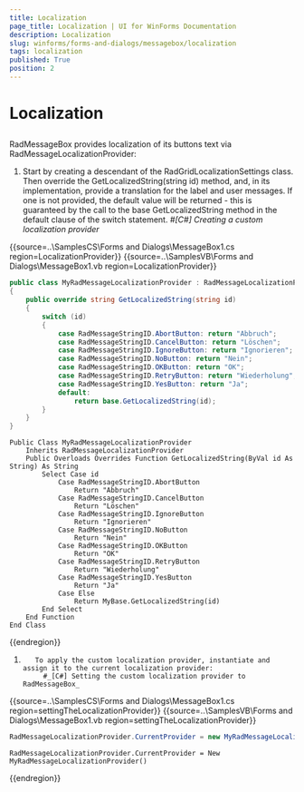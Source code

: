 ```yaml
---
title: Localization
page_title: Localization | UI for WinForms Documentation
description: Localization
slug: winforms/forms-and-dialogs/messagebox/localization
tags: localization
published: True
position: 2
---
```


# Localization



## 

RadMessageBox provides localization of its buttons text via
RadMessageLocalizationProvider:

1. Start by creating a descendant of the RadGridLocalizationSettings
				    class. Then override the GetLocalizedString(string id) method, and, in its
				    implementation, provide a translation for the label and user messages. If
				    one is not provided, the default value will be returned - this is
				    guaranteed by the call to the base GetLocalizedString method in the default
				    clause of the switch statement. 
          	#_[C#] Creating a custom localization provider_

	



{{source=..\SamplesCS\Forms and Dialogs\MessageBox1.cs region=LocalizationProvider}} 
{{source=..\SamplesVB\Forms and Dialogs\MessageBox1.vb region=LocalizationProvider}} 

````C#
public class MyRadMessageLocalizationProvider : RadMessageLocalizationProvider
{
    public override string GetLocalizedString(string id)
    {
        switch (id)
        {
            case RadMessageStringID.AbortButton: return "Abbruch";
            case RadMessageStringID.CancelButton: return "Löschen";
            case RadMessageStringID.IgnoreButton: return "Ignorieren";
            case RadMessageStringID.NoButton: return "Nein";
            case RadMessageStringID.OKButton: return "OK";
            case RadMessageStringID.RetryButton: return "Wiederholung";
            case RadMessageStringID.YesButton: return "Ja";
            default:
                return base.GetLocalizedString(id);
        }
    }
}

````
````VB.NET
Public Class MyRadMessageLocalizationProvider
    Inherits RadMessageLocalizationProvider
    Public Overloads Overrides Function GetLocalizedString(ByVal id As String) As String
        Select Case id
            Case RadMessageStringID.AbortButton
                Return "Abbruch"
            Case RadMessageStringID.CancelButton
                Return "Löschen"
            Case RadMessageStringID.IgnoreButton
                Return "Ignorieren"
            Case RadMessageStringID.NoButton
                Return "Nein"
            Case RadMessageStringID.OKButton
                Return "OK"
            Case RadMessageStringID.RetryButton
                Return "Wiederholung"
            Case RadMessageStringID.YesButton
                Return "Ja"
            Case Else
                Return MyBase.GetLocalizedString(id)
        End Select
    End Function
End Class

````

{{endregion}} 




1.  
          To apply the custom localization provider, instantiate and assign it to the current localization provider:
      		#_[C#] Setting the custom localization provider to RadMessageBox_

	



{{source=..\SamplesCS\Forms and Dialogs\MessageBox1.cs region=settingTheLocalizationProvider}} 
{{source=..\SamplesVB\Forms and Dialogs\MessageBox1.vb region=settingTheLocalizationProvider}} 

````C#
RadMessageLocalizationProvider.CurrentProvider = new MyRadMessageLocalizationProvider();

````
````VB.NET
RadMessageLocalizationProvider.CurrentProvider = New MyRadMessageLocalizationProvider()

````

{{endregion}} 



